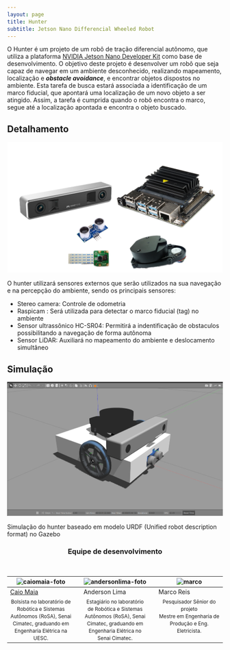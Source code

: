 ```yaml
---
layout: page
title: Hunter
subtitle: Jetson Nano Differencial Wheeled Robot
---
```


 O Hunter é um projeto de um robô de tração diferencial autônomo, que utiliza a plataforma [NVIDIA Jetson Nano Developer Kit](https://developer.nvidia.com/embedded/jetson-nano-developer-kit) como base de desenvolvimento. O objetivo deste projeto é desenvolver um robô que seja capaz de navegar em um ambiente desconhecido, realizando mapeamento, localização e ***obstacle avoidance***, e encontrar objetos dispostos no ambiente. Esta tarefa de busca estará associada a identificação de um marco fiducial, que apontará uma localização de um novo objeto a ser atingido. Assim, a tarefa é cumprida quando o robô encontra o marco, segue até a localização apontada e encontra o objeto buscado.
## Detalhamento
![componentes](/assets/img/hunter/components.png)

O hunter utilizará sensores externos que serão utilizados
na sua navegação e na percepção do ambiente, sendo os principais
sensores:
- Stereo camera: Controle de odometria
- Raspicam : Será utilizada para detectar o marco fiducial (tag) no ambiente
- Sensor ultrassônico HC-SR04: Permitirá a indentificação de obstaculos possibilitando a navegação de forma autônoma
- Sensor LiDAR: Auxiliará no mapeamento do ambiente e deslocamento simultâneo

## Simulação
![componentes](/assets/img/hunter/hunter_gazebo.png)

Simulação do hunter baseado em modelo URDF (Unified robot description format) no Gazebo

<!-- equipe -->
<center><h3 class="post-title">Equipe de desenvolvimento</h3><br/></center>
<div class="row">
  <div class=" col-xl-auto offset-xl-0 col-lg-4 offset-lg-0">
    <table class="table-borderless highlight">
      <thead>
        <tr>
          <th><center><img src="{{ 'assets/img/people/caiomaia-1.png' | relative_url }}" width="100" alt="caiomaia-foto" class="img-fluid rounded-circle" /></center></th>
          <th></th>
          <th><center><img src="{{ 'assets/img/people/andersonlima-1.png' | relative_url }}" width="100" alt="andersonlima-foto" class="img-fluid rounded-circle"/></center></th>
          <th></th>
          <th><center><img src="{{ 'assets/img/people/marcoreis8b&w-1.png' | relative_url }}" width="100" alt="marco" class="img-fluid rounded-circle"/></center></th>
        </tr>
      </thead>
      <tbody>
        <tr class="font-weight-bolder" style="text-align: center margin-top: 0">
          <td width="33.33%" ><a href="https://www.linkedin.com/in/caio-maia-5b5a383b/">Caio Maia</a></td>
          <td></td>
          <td width="33.33%">Anderson Lima</td>
          <td></td>
          <td width="33.33%">Marco Reis</td>
        </tr>
        <tr style="text-align: center" >
          <td style="vertical-align: top"><small>Bolsista no laboratório de Robótica e Sistemas Autônomos (RoSA), Senai Cimatec, graduando em Engenharia Elétrica na UESC.</small></td>
          <td></td>
          <td style="vertical-align: top"><small>Estagiário no laboratório de Robótica e Sistemas Autônomos (RoSA), Senai Cimatec, graduando em Engenharia Elétrica no Senai Cimatec.</small></td>
          <td></td>
          <td style="vertical-align: top"><small>Pesquisador Sênior do projeto <br>Mestre em Engenharia de Produção e Eng. Eletricista.</small></td>
        </tr>
      </tbody>
    </table>
  </div>
</div>

<br>